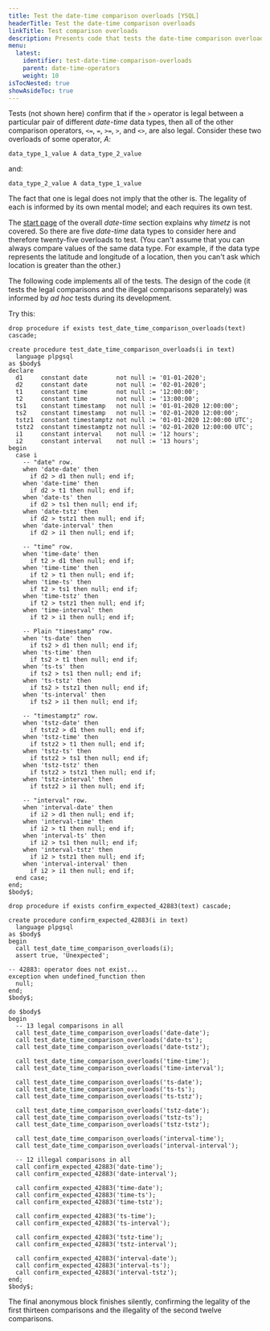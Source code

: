 ```yaml
---
title: Test the date-time comparison overloads [YSQL]
headerTitle: Test the date-time comparison overloads
linkTitle: Test comparison overloads
description: Presents code that tests the date-time comparison overloads. [YSQL]
menu:
  latest:
    identifier: test-date-time-comparison-overloads
    parent: date-time-operators
    weight: 10
isTocNested: true
showAsideToc: true
---
```


Tests (not shown here) confirm that if the `>` operator is legal between a particular pair of different _date-time_ data types, then all of the other comparison operators, `<=`, `=`, `>=`, `>`, and `<>`, are also legal. Consider these two overloads of some operator, _A_:

```output
data_type_1_value A data_type_2_value
```

and:

```output
data_type_2_value A data_type_1_value
```

The fact that one is legal does not imply that the other is. The legality of each is informed by its own mental model; and each requires its own test.

The [start page](../../../type_datetime) of the overall _date-time_ section explains why _timetz_ is not covered. So there are five _date-time_ data types to consider here and therefore twenty-five overloads to test. (You can't assume that you can always compare values of the same data type. For example, if the data type represents the latitude and longitude of a location, then you can't ask which location is greater than the other.)

The following code implements all of the tests. The design of the code (it tests the legal comparisons and the illegal comparisons separately) was informed by _ad hoc_ tests during its development.

Try this:

```plpgsql
drop procedure if exists test_date_time_comparison_overloads(text) cascade;

create procedure test_date_time_comparison_overloads(i in text)
  language plpgsql
as $body$
declare
  d1     constant date        not null := '01-01-2020';
  d2     constant date        not null := '02-01-2020';
  t1     constant time        not null := '12:00:00';
  t2     constant time        not null := '13:00:00';
  ts1    constant timestamp   not null := '01-01-2020 12:00:00';
  ts2    constant timestamp   not null := '02-01-2020 12:00:00';
  tstz1  constant timestamptz not null := '01-01-2020 12:00:00 UTC';
  tstz2  constant timestamptz not null := '02-01-2020 12:00:00 UTC';
  i1     constant interval    not null := '12 hours';
  i2     constant interval    not null := '13 hours';
begin
  case i
    -- "date" row.
    when 'date-date' then
      if d2 > d1 then null; end if;
    when 'date-time' then
      if d2 > t1 then null; end if;
    when 'date-ts' then
      if d2 > ts1 then null; end if;
    when 'date-tstz' then
      if d2 > tstz1 then null; end if;
    when 'date-interval' then
      if d2 > i1 then null; end if;

    -- "time" row.
    when 'time-date' then
      if t2 > d1 then null; end if;
    when 'time-time' then
      if t2 > t1 then null; end if;
    when 'time-ts' then
      if t2 > ts1 then null; end if;
    when 'time-tstz' then
      if t2 > tstz1 then null; end if;
    when 'time-interval' then
      if t2 > i1 then null; end if;

    -- Plain "timestamp" row.
    when 'ts-date' then
      if ts2 > d1 then null; end if;
    when 'ts-time' then
      if ts2 > t1 then null; end if;
    when 'ts-ts' then
      if ts2 > ts1 then null; end if;
    when 'ts-tstz' then
      if ts2 > tstz1 then null; end if;
    when 'ts-interval' then
      if ts2 > i1 then null; end if;

    -- "timestamptz" row.
    when 'tstz-date' then
      if tstz2 > d1 then null; end if;
    when 'tstz-time' then
      if tstz2 > t1 then null; end if;
    when 'tstz-ts' then
      if tstz2 > ts1 then null; end if;
    when 'tstz-tstz' then
      if tstz2 > tstz1 then null; end if;
    when 'tstz-interval' then
      if tstz2 > i1 then null; end if;

    -- "interval" row.
    when 'interval-date' then
      if i2 > d1 then null; end if;
    when 'interval-time' then
      if i2 > t1 then null; end if;
    when 'interval-ts' then
      if i2 > ts1 then null; end if;
    when 'interval-tstz' then
      if i2 > tstz1 then null; end if;
    when 'interval-interval' then
      if i2 > i1 then null; end if;
  end case;
end;
$body$;

drop procedure if exists confirm_expected_42883(text) cascade;

create procedure confirm_expected_42883(i in text)
  language plpgsql
as $body$
begin
  call test_date_time_comparison_overloads(i);
  assert true, 'Unexpected';

-- 42883: operator does not exist...
exception when undefined_function then
  null;
end;
$body$;

do $body$
begin
  -- 13 legal comparisons in all
  call test_date_time_comparison_overloads('date-date');
  call test_date_time_comparison_overloads('date-ts');
  call test_date_time_comparison_overloads('date-tstz');

  call test_date_time_comparison_overloads('time-time');
  call test_date_time_comparison_overloads('time-interval');

  call test_date_time_comparison_overloads('ts-date');
  call test_date_time_comparison_overloads('ts-ts');
  call test_date_time_comparison_overloads('ts-tstz');

  call test_date_time_comparison_overloads('tstz-date');
  call test_date_time_comparison_overloads('tstz-ts');
  call test_date_time_comparison_overloads('tstz-tstz');

  call test_date_time_comparison_overloads('interval-time');
  call test_date_time_comparison_overloads('interval-interval');

  -- 12 illegal comparisons in all
  call confirm_expected_42883('date-time');
  call confirm_expected_42883('date-interval');

  call confirm_expected_42883('time-date');
  call confirm_expected_42883('time-ts');
  call confirm_expected_42883('time-tstz');

  call confirm_expected_42883('ts-time');
  call confirm_expected_42883('ts-interval');

  call confirm_expected_42883('tstz-time');
  call confirm_expected_42883('tstz-interval');

  call confirm_expected_42883('interval-date');
  call confirm_expected_42883('interval-ts');
  call confirm_expected_42883('interval-tstz');
end;
$body$;
```

The final anonymous block finishes silently, confirming the legality of the first thirteen comparisons and the illegality of the second twelve comparisons.
